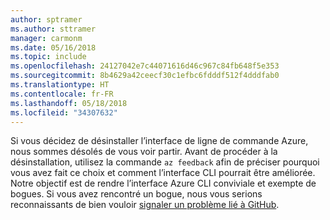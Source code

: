 ```yaml
---
author: sptramer
ms.author: sttramer
manager: carmonm
ms.date: 05/16/2018
ms.topic: include
ms.openlocfilehash: 24127042e7c44071616d46c967c84fb648f5e353
ms.sourcegitcommit: 8b4629a42ceecf30c1efbc6fdddf512f4dddfab0
ms.translationtype: HT
ms.contentlocale: fr-FR
ms.lasthandoff: 05/18/2018
ms.locfileid: "34307632"
---
```

Si vous décidez de désinstaller l’interface de ligne de commande Azure, nous sommes désolés de vous voir partir. Avant de procéder à la désinstallation, utilisez la commande `az feedback` afin de préciser pourquoi vous avez fait ce choix et comment l’interface CLI pourrait être améliorée. Notre objectif est de rendre l’interface Azure CLI conviviale et exempte de bogues. Si vous avez rencontré un bogue, nous vous serions reconnaissants de bien vouloir [signaler un problème lié à GitHub](https://github.com/Azure/azure-cli/issues).
